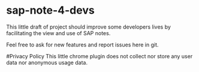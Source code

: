 # sap-note-4-devs
This little draft of project should improve some developers lives by facilitating the view and use of SAP notes.

Feel free to ask for new features and report issues here in git.

#Privacy Policy
This little chrome plugin does not collect nor store any user data nor anonymous usage data.
